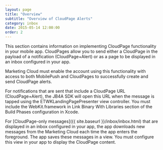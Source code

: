 ```yaml
---
layout: page
title: "Overview"
subtitle: "Overview of CloudPage Alerts"
category: inbox
date: 2015-05-14 12:00:00
order: 2
---
```

This section contains information on implementing CloudPage functionality in your mobile app. CloudPages allow you to send either a CloudPage in the payload of a notification (CloudPage+Alert) or as a page to be displayed in an inbox configured in your app.

Marketing Cloud must enable the account using this functionality with access to both MobilePush and CloudPages to successfully create and send CloudPage alerts.

For notifications that are sent that include a CloudPage URL (CloudPage+Alert), the JB4A SDK will open this URL when the message is tapped using the ETWKLandingPagePresenter view controller.  You must include the WebKit.framework in Link Binary With Libraries section of the Build Phases configuration in Xcode.  

For [CloudPage-only messages]({{ site.baseurl }}/inbox/inbox.html) that are displayed in an inbox configured in your app, the app downloads new messages from the Marketing Cloud each time the app enters the foreground. The app saves these messages in a view. You must configure this view in your app to display the CloudPage content.
